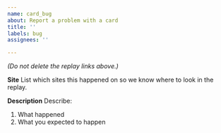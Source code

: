 ```yaml
---
name: card_bug
about: Report a problem with a card
title: ''
labels: bug
assignees: ''

---
```


*(Do not delete the replay links above.)*

**Site**
List which sites this happened on so we know where to look in the replay.

**Description**
Describe:
1. What happened
2. What you expected to happen
